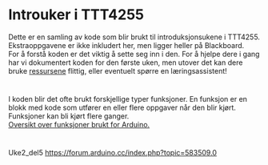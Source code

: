 # Introuker i TTT4255

Dette er en samling av kode som blir brukt til introduksjonsukene i TTT4255. Ekstraoppgavene er ikke inkludert her, men ligger heller på Blackboard.<br/>
For å forstå koden er det viktig å sette seg inn i den. For å hjelpe dere i gang har vi dokumentert koden for den første uken, men utover det kan dere bruke [ressursene](https://www.arduino.cc/reference/en/) flittig, eller eventuelt spørre en læringsassistent!
#
I koden blir det ofte brukt forskjellige typer funksjoner. En funksjon er en blokk med kode som utfører en eller flere oppgaver når den blir kjørt. Funksjoner kan bli kjørt flere ganger. <br/>
[Oversikt over funksjoner brukt for Arduino.](https://www.arduino.cc/reference/en/#functions)
#
Uke2_del5
https://forum.arduino.cc/index.php?topic=583509.0
